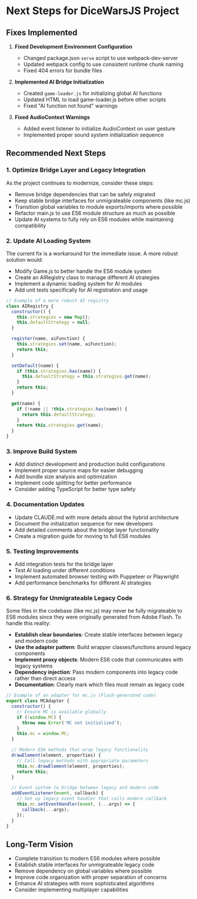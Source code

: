 # Next Steps for DiceWarsJS Project

## Fixes Implemented

1. **Fixed Development Environment Configuration**

   - Changed package.json `serve` script to use webpack-dev-server
   - Updated webpack config to use consistent runtime chunk naming
   - Fixed 404 errors for bundle files

2. **Implemented AI Bridge Initialization**

   - Created `game-loader.js` for initializing global AI functions
   - Updated HTML to load game-loader.js before other scripts
   - Fixed "AI function not found" warnings

3. **Fixed AudioContext Warnings**
   - Added event listener to initialize AudioContext on user gesture
   - Implemented proper sound system initialization sequence

## Recommended Next Steps

### 1. Optimize Bridge Layer and Legacy Integration

As the project continues to modernize, consider these steps:

- Remove bridge dependencies that can be safely migrated
- Keep stable bridge interfaces for unmigrateable components (like mc.js)
- Transition global variables to module exports/imports where possible
- Refactor main.js to use ES6 module structure as much as possible
- Update AI systems to fully rely on ES6 modules while maintaining compatibility

### 2. Update AI Loading System

The current fix is a workaround for the immediate issue. A more robust solution would:

- Modify Game.js to better handle the ES6 module system
- Create an AIRegistry class to manage different AI strategies
- Implement a dynamic loading system for AI modules
- Add unit tests specifically for AI registration and usage

```javascript
// Example of a more robust AI registry
class AIRegistry {
  constructor() {
    this.strategies = new Map();
    this.defaultStrategy = null;
  }

  register(name, aiFunction) {
    this.strategies.set(name, aiFunction);
    return this;
  }

  setDefault(name) {
    if (this.strategies.has(name)) {
      this.defaultStrategy = this.strategies.get(name);
    }
    return this;
  }

  get(name) {
    if (!name || !this.strategies.has(name)) {
      return this.defaultStrategy;
    }
    return this.strategies.get(name);
  }
}
```

### 3. Improve Build System

- Add distinct development and production build configurations
- Implement proper source maps for easier debugging
- Add bundle size analysis and optimization
- Implement code splitting for better performance
- Consider adding TypeScript for better type safety

### 4. Documentation Updates

- Update CLAUDE.md with more details about the hybrid architecture
- Document the initialization sequence for new developers
- Add detailed comments about the bridge layer functionality
- Create a migration guide for moving to full ES6 modules

### 5. Testing Improvements

- Add integration tests for the bridge layer
- Test AI loading under different conditions
- Implement automated browser testing with Puppeteer or Playwright
- Add performance benchmarks for different AI strategies

### 6. Strategy for Unmigrateable Legacy Code

Some files in the codebase (like mc.js) may never be fully migrateable to ES6 modules since they were originally generated from Adobe Flash. To handle this reality:

- **Establish clear boundaries**: Create stable interfaces between legacy and modern code
- **Use the adapter pattern**: Build wrapper classes/functions around legacy components
- **Implement proxy objects**: Modern ES6 code that communicates with legacy systems
- **Dependency injection**: Pass modern components into legacy code rather than direct access
- **Documentation**: Clearly mark which files must remain as legacy code

```javascript
// Example of an adapter for mc.js (Flash-generated code)
export class MCAdapter {
  constructor() {
    // Ensure MC is available globally
    if (!window.MC) {
      throw new Error('MC not initialized');
    }
    this.mc = window.MC;
  }

  // Modern ES6 methods that wrap legacy functionality
  drawElement(element, properties) {
    // Call legacy methods with appropriate parameters
    this.mc.drawElement(element, properties);
    return this;
  }

  // Event system to bridge between legacy and modern code
  addEventListener(event, callback) {
    // Set up legacy event handler that calls modern callback
    this.mc.setEventHandler(event, (...args) => {
      callback(...args);
    });
  }
}
```

## Long-Term Vision

- Complete transition to modern ES6 modules where possible
- Establish stable interfaces for unmigrateable legacy code
- Remove dependency on global variables where possible
- Improve code organization with proper separation of concerns
- Enhance AI strategies with more sophisticated algorithms
- Consider implementing multiplayer capabilities
